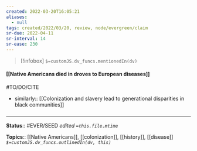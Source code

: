 ```yaml
---
created: 2022-03-20T16:05:21 
aliases:
  - null
tags: created/2022/03/20, review, node/evergreen/claim
sr-due: 2022-04-11
sr-interval: 14
sr-ease: 230
---
```

> [!infobox]
`$=customJS.dv_funcs.mentionedIn(dv)`

#### [[Native Americans died in droves to European diseases]] 

#TO/DO/CITE 

- similarly:: [[Colonization and slavery lead to generational disparities in black communities]]

### <hr class="footnote"/>

**Status**:: #EVER/SEED 
*edited `=this.file.mtime`*

**Topics**:: [[Native Americans]], [[colonization]], [[history]], [[disease]]
*`$=customJS.dv_funcs.outlinedIn(dv, this)`*
